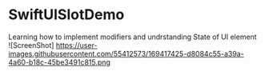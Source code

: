 # SwiftUISlotDemo
Learning how to implement modifiers and undrstanding State of UI element
![ScreenShot] https://user-images.githubusercontent.com/55412573/169417425-d8084c55-a39a-4a60-b18c-45be3491c815.png
